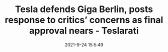 ---
"title": "Tesla defends Giga Berlin, posts response to critics’ concerns as final approval nears - Teslarati"
"date": "2021-9-24 15:5:49"
"feed_name": "GOOGLENEWSCONSTRUCTION"
"feed_website": "https://news.google.com/search?q=construction%2Bincident&hl=en-US&gl=US&ceid=US:en"
"feed_rss": "https://news.google.com/rss/search?q=construction%2Bincident&hl=en-US&gl=US&ceid=US:en"
"link": "https://www.teslarati.com/tesla-giga-berlin-final-approval-defense/"
"file": "_posts/2021-1-1-802b7cd62c4fb0caf9b0ca66f58fcb0916510e62.md"
"accident": "0"
"drilling": "0"
"dead": "0"
"injured": "0"
"where": "unknown site"
"place": "unknown place"
---
